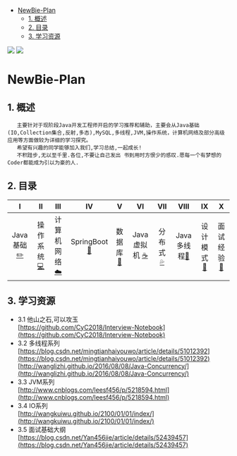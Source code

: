 <!-- GFM-TOC -->
* [NewBie-Plan](#NewBie-Plan)
    * [1. 概述](#1-概述)
    * [2. 目录](#2-目录)
    * [3. 学习资源](#3-学习资源)
<!-- GFM-TOC -->
![](https://img.shields.io/badge/update-today-blue.svg) ![](https://img.shields.io/badge/gitbook-making-lightgrey.svg) 
# NewBie-Plan
## 1. 概述
```
   主要针对于现阶段Java开发工程师开启的学习推荐和辅助，主要会从Java基础(IO,Collection集合,反射,多态),MySQL,多线程,JVM,操作系统，计算机网络及部分高级应用等方面做较为详细的学习探究。
   希望有兴趣的同学能够加入我们,学习总结,一起成长!
   不积跬步,无以至千里.各位,不要让自己发出 书到用时方恨少的感叹.愿每一个有梦想的Coder都能成为引以为豪的人.
```
## 2. 目录
  
| Ⅰ | Ⅱ | Ⅲ | Ⅳ | Ⅴ | Ⅵ | Ⅶ | Ⅷ | Ⅸ | Ⅹ |
| :--------: | :---------: | :---------: | :---------: | :---------: | :---------:| :---------: | :-------: | :-------:| :------:|
| Java基础[:pencil2:](https://github.com/553899811/NewBie-Plan/tree/master/Java%E5%9F%BA%E7%A1%80) |操作系统[:computer:](https://github.com/553899811/NewBie-Plan/tree/master/%E6%93%8D%E4%BD%9C%E7%B3%BB%E7%BB%9F)|计算机网络[:cloud:](https://github.com/553899811/NewBie-Plan/tree/master/%E8%AE%A1%E7%AE%97%E6%9C%BA%E7%BD%91%E7%BB%9C) | SpringBoot[:couple:](https://github.com/553899811/NewBie-Plan/tree/master/SpringBoot) |数据库[:floppy_disk:](https://github.com/553899811/NewBie-Plan/tree/master/%E6%95%B0%E6%8D%AE%E5%BA%93/MySQL)| Java虚拟机 [:coffee:](https://github.com/553899811/NewBie-Plan/tree/master/Java%E8%99%9A%E6%8B%9F%E6%9C%BA)| 分布式[:sweat_drops:](https://github.com/553899811/NewBie-Plan/tree/master/%E5%88%86%E5%B8%83%E5%BC%8F%E9%97%AE%E9%A2%98%E5%88%86%E6%9E%90)| Java多线程[:hammer:](https://github.com/553899811/NewBie-Plan/tree/master/Java%E5%A4%9A%E7%BA%BF%E7%A8%8B)| 设计模式[:speak_no_evil:](https://github.com/553899811/NewBie-Plan/tree/master/%E8%AE%BE%E8%AE%A1%E6%A8%A1%E5%BC%8F)| 面试经验[:memo:](https://github.com/553899811/NewBie-Plan/tree/master/%E9%9D%A2%E8%AF%95%E7%BB%8F%E9%AA%8C) |
  
## 3. 学习资源
  
  - 3.1 他山之石,可以攻玉</br>
   [https://github.com/CyC2018/Interview-Notebook](https://github.com/CyC2018/Interview-Notebook)
  - 3.2 多线程系列</br>
   [https://blog.csdn.net/mingtianhaiyouwo/article/details/51012392](https://blog.csdn.net/mingtianhaiyouwo/article/details/51012392)</br>
   [http://wanglizhi.github.io/2016/08/08/Java-Concurrency/](http://wanglizhi.github.io/2016/08/08/Java-Concurrency/)
  - 3.3 JVM系列</br>
   [http://www.cnblogs.com/leesf456/p/5218594.html](http://www.cnblogs.com/leesf456/p/5218594.html)
  - 3.4 IO系列</br>
   [http://wangkuiwu.github.io/2100/01/01/index/](http://wangkuiwu.github.io/2100/01/01/index/)
  - 3.5 面试基础大纲</br>
   [https://blog.csdn.net/Yan456jie/article/details/52439457](https://blog.csdn.net/Yan456jie/article/details/52439457)   

